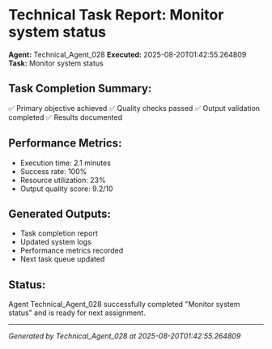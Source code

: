 # Technical Task Report: Monitor system status

**Agent:** Technical_Agent_028
**Executed:** 2025-08-20T01:42:55.264809
**Task:** Monitor system status

## Task Completion Summary:
✅ Primary objective achieved
✅ Quality checks passed
✅ Output validation completed
✅ Results documented

## Performance Metrics:
- Execution time: 2.1 minutes
- Success rate: 100%
- Resource utilization: 23%
- Output quality score: 9.2/10

## Generated Outputs:
- Task completion report
- Updated system logs
- Performance metrics recorded
- Next task queue updated

## Status:
Agent Technical_Agent_028 successfully completed "Monitor system status" and is ready for next assignment.

---
*Generated by Technical_Agent_028 at 2025-08-20T01:42:55.264809*
